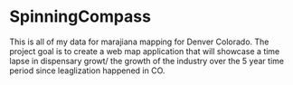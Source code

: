 # SpinningCompass
This is all of my data for marajiana mapping for Denver Colorado. The project goal is to create a web map application that will showcase  a time lapse in dispensary growt/ the growth of the industry over the 5 year time period since leaglization happened in CO. 

